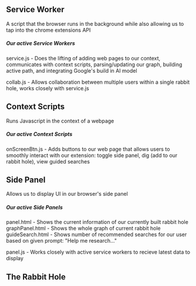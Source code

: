 ## Service Worker
A script that the browser runs in the background while also allowing us to tap into the chrome extensions API

##### Our active Service Workers
service.js - Does the lifting of adding web pages to our context, communicates with context scripts, parsing/updating our graph, building active path, and integrating Google's build in AI model

collab.js - Allows collaboration between multiple users within a single rabbit hole, works closely with service.js

## Context Scripts
Runs Javascript in the context of a webpage

##### Our active Context Scripts
onScreenBtn.js - Adds buttons to our web page that allows users to smoothly interact with our extension: toggle side panel, dig (add to our rabbit hole), view guided searches

## Side Panel
Allows us to display UI in our browser's side panel

##### Our active Side Panels
panel.html - Shows the current information of our currently built rabbit hole
graphPanel.html - Shows the whole graph of current rabbit hole
guideSearch.html - Shows number of recommended searches for our user based on given prompt: "Help me research..."

panel.js - Works closely with active service workers to recieve latest data to display

## The Rabbit Hole
